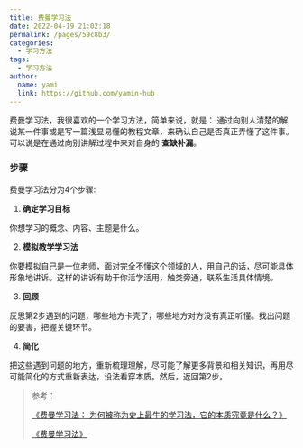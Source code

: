 ```yaml
---
title: 费曼学习法
date: 2022-04-19 21:02:18
permalink: /pages/59c8b3/
categories:
  - 学习方法
tags: 
  - 学习方法
author: 
  name: yami
  link: https://github.com/yamin-hub
---
```



费曼学习法，我很喜欢的一个学习方法，简单来说，就是： 通过向别人清楚的解说某一件事或是写一篇浅显易懂的教程文章，来确认自己是否真正弄懂了这件事。
可以说是在通过向别讲解过程中来对自身的 **查缺补漏**。

### 步骤
费曼学习法分为4个步骤:

1. **确定学习目标**

你想学习的概念、内容、主题是什么。

2. **模拟教学学习法**

你要模拟自己是一位老师，面对完全不懂这个领域的人，用自己的话，尽可能具体形象地讲诉。这样的讲诉有助于你活学活用，触类旁通，联系生活具体情境。

3. **回顾**

反思第2步遇到的问题，哪些地方卡壳了，哪些地方对方没有真正听懂。找出问题的要害，把握关键环节。

4. **简化**

把这些遇到问题的地方，重新梳理理解，尽可能了解更多背景和相关知识，再用尽可能简化的方式重新表达，设法看穿本质。然后，返回第2步。


> 参考： 
>
> [《费曼学习法： 为何被称为史上最牛的学习法，它的本质究竟是什么？》](https://zhuanlan.zhihu.com/p/88209825)
>
> [《费曼学习法》](https://www.jianshu.com/p/90be6a69528a)
